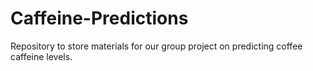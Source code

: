 # Caffeine-Predictions
Repository to store materials for our group project on predicting coffee caffeine levels.
